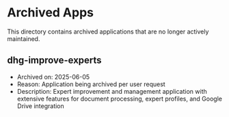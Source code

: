 # Archived Apps

This directory contains archived applications that are no longer actively maintained.

## dhg-improve-experts
- Archived on: 2025-06-05
- Reason: Application being archived per user request
- Description: Expert improvement and management application with extensive features for document processing, expert profiles, and Google Drive integration
